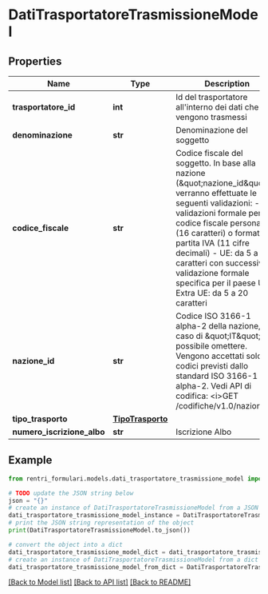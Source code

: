 # DatiTrasportatoreTrasmissioneModel


## Properties

Name | Type | Description | Notes
------------ | ------------- | ------------- | -------------
**trasportatore_id** | **int** | Id del trasportatore all&#39;interno dei dati che vengono trasmessi | 
**denominazione** | **str** | Denominazione del soggetto | 
**codice_fiscale** | **str** | Codice fiscale del soggetto. In base alla nazione (\&quot;nazione_id\&quot;) verranno effettuate le seguenti validazioni: - IT: validazioni formale per codice fiscale personale (16 caratteri) o formato partita IVA (11 cifre decimali) - UE: da 5 a 20 caratteri con successiva validazione formale specifica per il paese UE - Extra UE: da 5 a 20 caratteri | 
**nazione_id** | **str** | Codice ISO 3166-1 alpha-2 della nazione, in caso di \&quot;IT\&quot; è possibile omettere.  Vengono accettati solo codici previsti dallo standard ISO 3166-1 alpha-2.  Vedi API di codifica: &lt;i&gt;GET /codifiche/v1.0/nazioni&lt;/i&gt; | [optional] 
**tipo_trasporto** | [**TipoTrasporto**](TipoTrasporto.md) |  | 
**numero_iscrizione_albo** | **str** | Iscrizione Albo | [optional] 

## Example

```python
from rentri_formulari.models.dati_trasportatore_trasmissione_model import DatiTrasportatoreTrasmissioneModel

# TODO update the JSON string below
json = "{}"
# create an instance of DatiTrasportatoreTrasmissioneModel from a JSON string
dati_trasportatore_trasmissione_model_instance = DatiTrasportatoreTrasmissioneModel.from_json(json)
# print the JSON string representation of the object
print(DatiTrasportatoreTrasmissioneModel.to_json())

# convert the object into a dict
dati_trasportatore_trasmissione_model_dict = dati_trasportatore_trasmissione_model_instance.to_dict()
# create an instance of DatiTrasportatoreTrasmissioneModel from a dict
dati_trasportatore_trasmissione_model_from_dict = DatiTrasportatoreTrasmissioneModel.from_dict(dati_trasportatore_trasmissione_model_dict)
```
[[Back to Model list]](../README.md#documentation-for-models) [[Back to API list]](../README.md#documentation-for-api-endpoints) [[Back to README]](../README.md)



